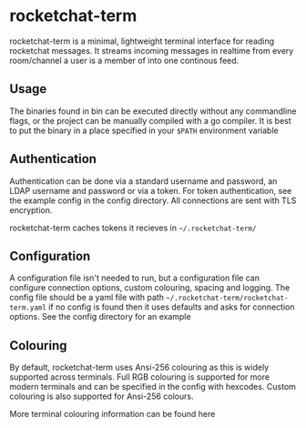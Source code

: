 # rocketchat-term 

rocketchat-term is a minimal, lightweight terminal interface for reading rocketchat messages.
It streams incoming messages in realtime from every room/channel a user is a member of into one continous feed.

## Usage

The binaries found in bin can be executed directly without any commandline flags, or the project can be manually compiled with a go compiler.
It is best to put the binary in a place specified in your `$PATH` environment variable

## Authentication 

Authentication can be done via a standard username and password, an LDAP username and password or via a token.
For token authentication, see the example config in the config directory.
All connections are sent with TLS encryption.

rocketchat-term caches tokens it recieves in `~/.rocketchat-term/`

## Configuration

A configuration file isn't needed to run, but a configuration file can configure connection options, custom colouring, spacing and logging.
The config file should be a yaml file with path `~/.rocketchat-term/rocketchat-term.yaml` if no config is found then it uses defaults and asks for connection options.
See the config directory for an example 

## Colouring

By default, rocketchat-term uses Ansi-256 colouring as this is widely supported across terminals.
Full RGB colouring is supported for more modern terminals and can be specified in the config with hexcodes. 
Custom colouring is also supported for Ansi-256 colours.

More terminal colouring information can be found here [](https://en.wikipedia.org/wiki/ANSI_escape_code)
